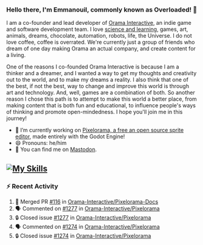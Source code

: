 ### Hello there, I'm Emmanouil, commonly known as Overloaded! 👋
I am a co-founder and lead developer of [Orama Interactive](https://www.oramainteractive.com/), an indie game and software development team. I love [science and learning](https://github.com/OverloadedOrama/KnowledgeBase), games, art, animals, dreams, chocolate, automation, robots, life, the Universe. I do not love coffee, coffee is overrated. We're currently just a group of friends who dream of one day making Orama an actual company, and create content for a living.

One of the reasons I co-founded Orama Interactive is because I am a thinker and a dreamer, and I wanted a way to get my thoughts and creativity out to the world, and to make my dreams a reality. I also think that one of the best, if not the best, way to change and improve this world is through art and technology. And, well, games are a combination of both. So another reason I chose this path is to attempt to make this world a better place, from making content that is both fun and educational, to influence people's ways of thinking and promote open-mindedness. I hope you'll join me in this journey!

- 🔭 I’m currently working on [Pixelorama, a free an open source sprite editor](https://github.com/Orama-Interactive/Pixelorama), made entirely with the Godot Engine!
- 😄 Pronouns: he/him
- 🐘 You can find me on <a rel="me" href="https://mastodon.social/@Overloaded">Mastodon</a>.

[![My Skills](https://skillicons.dev/icons?i=godot,py,cpp,cs,git,linux,html)](https://skillicons.dev)
---

### :zap: Recent Activity

<!--START_SECTION:activity-->
1. 🎉 Merged PR [#116](https://github.com/Orama-Interactive/Pixelorama-Docs/pull/116) in [Orama-Interactive/Pixelorama-Docs](https://github.com/Orama-Interactive/Pixelorama-Docs)
2. 🗣 Commented on [#1277](https://github.com/Orama-Interactive/Pixelorama/issues/1277#issuecomment-2980968460) in [Orama-Interactive/Pixelorama](https://github.com/Orama-Interactive/Pixelorama)
3. 🔒 Closed issue [#1277](https://github.com/Orama-Interactive/Pixelorama/issues/1277) in [Orama-Interactive/Pixelorama](https://github.com/Orama-Interactive/Pixelorama)
4. 🗣 Commented on [#1274](https://github.com/Orama-Interactive/Pixelorama/issues/1274#issuecomment-2976216645) in [Orama-Interactive/Pixelorama](https://github.com/Orama-Interactive/Pixelorama)
5. 🔒 Closed issue [#1274](https://github.com/Orama-Interactive/Pixelorama/issues/1274) in [Orama-Interactive/Pixelorama](https://github.com/Orama-Interactive/Pixelorama)
<!--END_SECTION:activity-->

<!--
**OverloadedOrama/OverloadedOrama** is a ✨ _special_ ✨ repository because its `README.md` (this file) appears on your GitHub profile.

Here are some ideas to get you started:

- 👯 I’m looking to collaborate on ...
- 🤔 I’m looking for help with ...
- 💬 Ask me about ...
- 📫 How to reach me: ...
- ⚡ Fun fact: ...
-->
